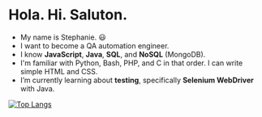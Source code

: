 # Hola. Hi. Saluton.

- My name is Stephanie. :smiley:
- I want to become a QA automation engineer.
- I know **JavaScript**, **Java**, **SQL**, and **NoSQL** (MongoDB). 
- I'm familiar with Python, Bash, PHP, and C in that order. I can write simple HTML and CSS.
- I’m currently learning about **testing**, specifically **Selenium WebDriver** with Java.

[![Top Langs](https://github-readme-stats.vercel.app/api/top-langs/?username=spenalozacortes&exclude_repo=add-automated-tests-off-platform-project,try-github-CLI-off-platform-project,practice-rebase-off-platform-project,boilerplate-npm)](https://github.com/anuraghazra/github-readme-stats)
